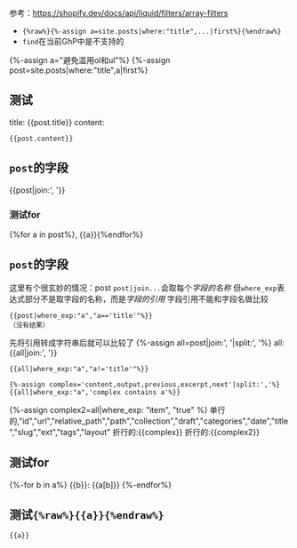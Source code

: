参考：https://shopify.dev/docs/api/liquid/filters/array-filters
- `{%raw%}{%-assign a=site.posts|where:"title",...|first%}{%endraw%}`
- `find`在当前GhP中是不支持的

{%-assign a="避免滥用ol和ul"%}
{%-assign post=site.posts|where:"title",a|first%}

## 测试
title: {{post.title}}
content:
```
{{post.content}}
```

## `post`的字段
{{post|join:', '}}
### 测试for
{%for a in post%}, {{a}}{%endfor%}

## `post`的字段
这里有个很玄妙的情况：post
`post|join...`会取每个*字段的名称*
但`where_exp`表达式部分不是取字段的名称，而是*字段的引用*
字段引用不能和字段名做比较
```
{{post|where_exp:"a","a=='title'"%}}
（没有结果）
```
先将引用转成字符串后就可以比较了
{%-assign all=post|join:', '|split:', '%}
all: {{all|join:', '}}
```
{{all|where_exp:"a","a!='title'"%}}
```
```
{%-assign complex='content,output,previous,excerpt,next'|split:','%}
{{all|where_exp:"a",'complex contains a'%}}
```
{%-assign complex2=all|where_exp: "item", "true" %}
单行的,"id","url","relative_path","path","collection","draft","categories","date","title","slug","ext","tags","layout"
折行的:{{complex}}
折行的:{{complex2}}

## 测试for
{%-for b in a%}
{{b}}: {{a[b]}}
{%-endfor%}

## 测试`{%raw%}{{a}}{%endraw%}`
```
{{a}}
```
